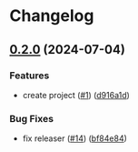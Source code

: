 # Changelog

## [0.2.0](https://github.com/halcyon-org/belifeline-lp/compare/belifeline-lp-v0.1.0...belifeline-lp-v0.2.0) (2024-07-04)


### Features

* create project ([#1](https://github.com/halcyon-org/belifeline-lp/issues/1)) ([d916a1d](https://github.com/halcyon-org/belifeline-lp/commit/d916a1d4cfb8d0d0786fd50c65e820d9c6fc28fd))


### Bug Fixes

* fix releaser ([#14](https://github.com/halcyon-org/belifeline-lp/issues/14)) ([bf84e84](https://github.com/halcyon-org/belifeline-lp/commit/bf84e84c93f2fa29c40ce7c27083e2772c80fdbe))
